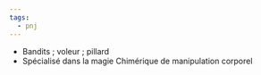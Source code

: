 ```yaml
---
tags:
  - pnj
---
```

- Bandits ; voleur ; pillard
- Spécialisé dans la magie Chimérique de manipulation corporel